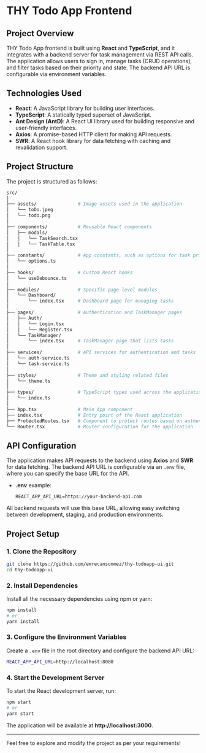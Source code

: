 # THY Todo App Frontend

## Project Overview

THY Todo App frontend is built using **React** and **TypeScript**, and it integrates with a backend server for task management via REST API calls. The application allows users to sign in, manage tasks (CRUD operations), and filter tasks based on their priority and state. The backend API URL is configurable via environment variables.

## Technologies Used

- **React**: A JavaScript library for building user interfaces.
- **TypeScript**: A statically typed superset of JavaScript.
- **Ant Design (AntD)**: A React UI library used for building responsive and user-friendly interfaces.
- **Axios**: A promise-based HTTP client for making API requests.
- **SWR**: A React hook library for data fetching with caching and revalidation support.

## Project Structure

The project is structured as follows:

```bash
src/
│
├── assets/               # Image assets used in the application
│   └── toDo.jpeg
│   └── todo.png
│
├── components/           # Reusable React components
│   ├── modals/
│   │   └── TaskSearch.tsx
│   │   └── TaskTable.tsx
│
├── constants/            # App constants, such as options for task priorities
│   └── options.ts
│
├── hooks/                # Custom React hooks
│   └── useDebounce.ts
│
├── modules/              # Specific page-level modules
│   └── Dashboard/
│       └── index.tsx     # Dashboard page for managing tasks
│
├── pages/                # Authentication and TaskManager pages
│   ├── Auth/
│   │   └── Login.tsx
│   │   └── Register.tsx
│   └── TaskManager/
│       └── index.tsx     # TaskManager page that lists tasks
│
├── services/             # API services for authentication and tasks
│   └── auth-service.ts
│   └── task-service.ts
│
├── styles/               # Theme and styling related files
│   └── theme.ts
│
├── types/                # TypeScript types used across the application
│   └── index.ts
│
├── App.tsx               # Main App component
├── index.tsx             # Entry point of the React application
├── ProtectedRoutes.tsx   # Component to protect routes based on authentication
└── Router.tsx            # Router configuration for the application
```

## API Configuration

The application makes API requests to the backend using **Axios** and **SWR** for data fetching. The backend API URL is configurable via an `.env` file, where you can specify the base URL for the API.

- **.env** example:
  ```env
  REACT_APP_API_URL=https://your-backend-api.com
  ```

All backend requests will use this base URL, allowing easy switching between development, staging, and production environments.

## Project Setup

### 1. Clone the Repository

```bash
git clone https://github.com/emrecansonmez/thy-todoapp-ui.git
cd thy-todoapp-ui
```

### 2. Install Dependencies

Install all the necessary dependencies using npm or yarn:

```bash
npm install
# or
yarn install
```

### 3. Configure the Environment Variables

Create a `.env` file in the root directory and configure the backend API URL:

```bash
REACT_APP_API_URL=http://localhost:8080
```

### 4. Start the Development Server

To start the React development server, run:

```bash
npm start
# or
yarn start
```

The application will be available at **http://localhost:3000**.

---

Feel free to explore and modify the project as per your requirements!
